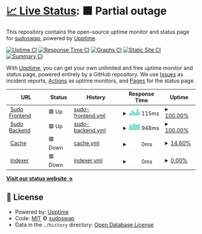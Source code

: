 # [📈 Live Status](https://sudoswap.github.io/upptime): <!--live status--> **🟧 Partial outage**

This repository contains the open-source uptime monitor and status page for [sudoswap](https://sudoswap.github.io/upptime), powered by [Upptime](https://github.com/upptime/upptime).

[![Uptime CI](https://github.com/sudoswap/upptime/workflows/Uptime%20CI/badge.svg)](https://github.com/sudoswap/upptime/actions?query=workflow%3A%22Uptime+CI%22)
[![Response Time CI](https://github.com/sudoswap/upptime/workflows/Response%20Time%20CI/badge.svg)](https://github.com/sudoswap/upptime/actions?query=workflow%3A%22Response+Time+CI%22)
[![Graphs CI](https://github.com/sudoswap/upptime/workflows/Graphs%20CI/badge.svg)](https://github.com/sudoswap/upptime/actions?query=workflow%3A%22Graphs+CI%22)
[![Static Site CI](https://github.com/sudoswap/upptime/workflows/Static%20Site%20CI/badge.svg)](https://github.com/sudoswap/upptime/actions?query=workflow%3A%22Static+Site+CI%22)
[![Summary CI](https://github.com/sudoswap/upptime/workflows/Summary%20CI/badge.svg)](https://github.com/sudoswap/upptime/actions?query=workflow%3A%22Summary+CI%22)

With [Upptime](https://upptime.js.org), you can get your own unlimited and free uptime monitor and status page, powered entirely by a GitHub repository. We use [Issues](https://github.com/sudoswap/upptime/issues) as incident reports, [Actions](https://github.com/sudoswap/upptime/actions) as uptime monitors, and [Pages](https://sudoswap.github.io/upptime) for the status page.

<!--start: status pages-->
<!-- This summary is generated by Upptime (https://github.com/upptime/upptime) -->
<!-- Do not edit this manually, your changes will be overwritten -->
<!-- prettier-ignore -->
| URL | Status | History | Response Time | Uptime |
| --- | ------ | ------- | ------------- | ------ |
| <img alt="" src="https://icons.duckduckgo.com/ip3/sudoswap.xyz.ico" height="13"> [Sudo Frontend](https://sudoswap.xyz) | 🟩 Up | [sudo-frontend.yml](https://github.com/sudoswap/upptime/commits/HEAD/history/sudo-frontend.yml) | <details><summary><img alt="Response time graph" src="./graphs/sudo-frontend/response-time-week.png" height="20"> 115ms</summary><br><a href="https://sudoswap.github.io/upptime/history/sudo-frontend"><img alt="Response time 115" src="https://img.shields.io/endpoint?url=https%3A%2F%2Fraw.githubusercontent.com%2Fsudoswap%2Fupptime%2FHEAD%2Fapi%2Fsudo-frontend%2Fresponse-time.json"></a><br><a href="https://sudoswap.github.io/upptime/history/sudo-frontend"><img alt="24-hour response time 115" src="https://img.shields.io/endpoint?url=https%3A%2F%2Fraw.githubusercontent.com%2Fsudoswap%2Fupptime%2FHEAD%2Fapi%2Fsudo-frontend%2Fresponse-time-day.json"></a><br><a href="https://sudoswap.github.io/upptime/history/sudo-frontend"><img alt="7-day response time 115" src="https://img.shields.io/endpoint?url=https%3A%2F%2Fraw.githubusercontent.com%2Fsudoswap%2Fupptime%2FHEAD%2Fapi%2Fsudo-frontend%2Fresponse-time-week.json"></a><br><a href="https://sudoswap.github.io/upptime/history/sudo-frontend"><img alt="30-day response time 115" src="https://img.shields.io/endpoint?url=https%3A%2F%2Fraw.githubusercontent.com%2Fsudoswap%2Fupptime%2FHEAD%2Fapi%2Fsudo-frontend%2Fresponse-time-month.json"></a><br><a href="https://sudoswap.github.io/upptime/history/sudo-frontend"><img alt="1-year response time 115" src="https://img.shields.io/endpoint?url=https%3A%2F%2Fraw.githubusercontent.com%2Fsudoswap%2Fupptime%2FHEAD%2Fapi%2Fsudo-frontend%2Fresponse-time-year.json"></a></details> | <details><summary><a href="https://sudoswap.github.io/upptime/history/sudo-frontend">100.00%</a></summary><a href="https://sudoswap.github.io/upptime/history/sudo-frontend"><img alt="All-time uptime 100.00%" src="https://img.shields.io/endpoint?url=https%3A%2F%2Fraw.githubusercontent.com%2Fsudoswap%2Fupptime%2FHEAD%2Fapi%2Fsudo-frontend%2Fuptime.json"></a><br><a href="https://sudoswap.github.io/upptime/history/sudo-frontend"><img alt="24-hour uptime 100.00%" src="https://img.shields.io/endpoint?url=https%3A%2F%2Fraw.githubusercontent.com%2Fsudoswap%2Fupptime%2FHEAD%2Fapi%2Fsudo-frontend%2Fuptime-day.json"></a><br><a href="https://sudoswap.github.io/upptime/history/sudo-frontend"><img alt="7-day uptime 100.00%" src="https://img.shields.io/endpoint?url=https%3A%2F%2Fraw.githubusercontent.com%2Fsudoswap%2Fupptime%2FHEAD%2Fapi%2Fsudo-frontend%2Fuptime-week.json"></a><br><a href="https://sudoswap.github.io/upptime/history/sudo-frontend"><img alt="30-day uptime 100.00%" src="https://img.shields.io/endpoint?url=https%3A%2F%2Fraw.githubusercontent.com%2Fsudoswap%2Fupptime%2FHEAD%2Fapi%2Fsudo-frontend%2Fuptime-month.json"></a><br><a href="https://sudoswap.github.io/upptime/history/sudo-frontend"><img alt="1-year uptime 100.00%" src="https://img.shields.io/endpoint?url=https%3A%2F%2Fraw.githubusercontent.com%2Fsudoswap%2Fupptime%2FHEAD%2Fapi%2Fsudo-frontend%2Fuptime-year.json"></a></details>
| <img alt="" src="https://icons.duckduckgo.com/ip3/sudoapi.xyz.ico" height="13"> [Sudo Backend](https://sudoapi.xyz/v1/health) | 🟩 Up | [sudo-backend.yml](https://github.com/sudoswap/upptime/commits/HEAD/history/sudo-backend.yml) | <details><summary><img alt="Response time graph" src="./graphs/sudo-backend/response-time-week.png" height="20"> 948ms</summary><br><a href="https://sudoswap.github.io/upptime/history/sudo-backend"><img alt="Response time 948" src="https://img.shields.io/endpoint?url=https%3A%2F%2Fraw.githubusercontent.com%2Fsudoswap%2Fupptime%2FHEAD%2Fapi%2Fsudo-backend%2Fresponse-time.json"></a><br><a href="https://sudoswap.github.io/upptime/history/sudo-backend"><img alt="24-hour response time 948" src="https://img.shields.io/endpoint?url=https%3A%2F%2Fraw.githubusercontent.com%2Fsudoswap%2Fupptime%2FHEAD%2Fapi%2Fsudo-backend%2Fresponse-time-day.json"></a><br><a href="https://sudoswap.github.io/upptime/history/sudo-backend"><img alt="7-day response time 948" src="https://img.shields.io/endpoint?url=https%3A%2F%2Fraw.githubusercontent.com%2Fsudoswap%2Fupptime%2FHEAD%2Fapi%2Fsudo-backend%2Fresponse-time-week.json"></a><br><a href="https://sudoswap.github.io/upptime/history/sudo-backend"><img alt="30-day response time 948" src="https://img.shields.io/endpoint?url=https%3A%2F%2Fraw.githubusercontent.com%2Fsudoswap%2Fupptime%2FHEAD%2Fapi%2Fsudo-backend%2Fresponse-time-month.json"></a><br><a href="https://sudoswap.github.io/upptime/history/sudo-backend"><img alt="1-year response time 948" src="https://img.shields.io/endpoint?url=https%3A%2F%2Fraw.githubusercontent.com%2Fsudoswap%2Fupptime%2FHEAD%2Fapi%2Fsudo-backend%2Fresponse-time-year.json"></a></details> | <details><summary><a href="https://sudoswap.github.io/upptime/history/sudo-backend">100.00%</a></summary><a href="https://sudoswap.github.io/upptime/history/sudo-backend"><img alt="All-time uptime 100.00%" src="https://img.shields.io/endpoint?url=https%3A%2F%2Fraw.githubusercontent.com%2Fsudoswap%2Fupptime%2FHEAD%2Fapi%2Fsudo-backend%2Fuptime.json"></a><br><a href="https://sudoswap.github.io/upptime/history/sudo-backend"><img alt="24-hour uptime 100.00%" src="https://img.shields.io/endpoint?url=https%3A%2F%2Fraw.githubusercontent.com%2Fsudoswap%2Fupptime%2FHEAD%2Fapi%2Fsudo-backend%2Fuptime-day.json"></a><br><a href="https://sudoswap.github.io/upptime/history/sudo-backend"><img alt="7-day uptime 100.00%" src="https://img.shields.io/endpoint?url=https%3A%2F%2Fraw.githubusercontent.com%2Fsudoswap%2Fupptime%2FHEAD%2Fapi%2Fsudo-backend%2Fuptime-week.json"></a><br><a href="https://sudoswap.github.io/upptime/history/sudo-backend"><img alt="30-day uptime 100.00%" src="https://img.shields.io/endpoint?url=https%3A%2F%2Fraw.githubusercontent.com%2Fsudoswap%2Fupptime%2FHEAD%2Fapi%2Fsudo-backend%2Fuptime-month.json"></a><br><a href="https://sudoswap.github.io/upptime/history/sudo-backend"><img alt="1-year uptime 100.00%" src="https://img.shields.io/endpoint?url=https%3A%2F%2Fraw.githubusercontent.com%2Fsudoswap%2Fupptime%2FHEAD%2Fapi%2Fsudo-backend%2Fuptime-year.json"></a></details>
| <img alt="" src="https://icons.duckduckgo.com/ip3/35.89.131.209.ico" height="13"> [Cache](http://35.89.131.209:6379) | 🟥 Down | [cache.yml](https://github.com/sudoswap/upptime/commits/HEAD/history/cache.yml) | <details><summary><img alt="Response time graph" src="./graphs/cache/response-time-week.png" height="20"> 0ms</summary><br><a href="https://sudoswap.github.io/upptime/history/cache"><img alt="Response time 0" src="https://img.shields.io/endpoint?url=https%3A%2F%2Fraw.githubusercontent.com%2Fsudoswap%2Fupptime%2FHEAD%2Fapi%2Fcache%2Fresponse-time.json"></a><br><a href="https://sudoswap.github.io/upptime/history/cache"><img alt="24-hour response time 0" src="https://img.shields.io/endpoint?url=https%3A%2F%2Fraw.githubusercontent.com%2Fsudoswap%2Fupptime%2FHEAD%2Fapi%2Fcache%2Fresponse-time-day.json"></a><br><a href="https://sudoswap.github.io/upptime/history/cache"><img alt="7-day response time 0" src="https://img.shields.io/endpoint?url=https%3A%2F%2Fraw.githubusercontent.com%2Fsudoswap%2Fupptime%2FHEAD%2Fapi%2Fcache%2Fresponse-time-week.json"></a><br><a href="https://sudoswap.github.io/upptime/history/cache"><img alt="30-day response time 0" src="https://img.shields.io/endpoint?url=https%3A%2F%2Fraw.githubusercontent.com%2Fsudoswap%2Fupptime%2FHEAD%2Fapi%2Fcache%2Fresponse-time-month.json"></a><br><a href="https://sudoswap.github.io/upptime/history/cache"><img alt="1-year response time 0" src="https://img.shields.io/endpoint?url=https%3A%2F%2Fraw.githubusercontent.com%2Fsudoswap%2Fupptime%2FHEAD%2Fapi%2Fcache%2Fresponse-time-year.json"></a></details> | <details><summary><a href="https://sudoswap.github.io/upptime/history/cache">14.60%</a></summary><a href="https://sudoswap.github.io/upptime/history/cache"><img alt="All-time uptime 14.60%" src="https://img.shields.io/endpoint?url=https%3A%2F%2Fraw.githubusercontent.com%2Fsudoswap%2Fupptime%2FHEAD%2Fapi%2Fcache%2Fuptime.json"></a><br><a href="https://sudoswap.github.io/upptime/history/cache"><img alt="24-hour uptime 14.60%" src="https://img.shields.io/endpoint?url=https%3A%2F%2Fraw.githubusercontent.com%2Fsudoswap%2Fupptime%2FHEAD%2Fapi%2Fcache%2Fuptime-day.json"></a><br><a href="https://sudoswap.github.io/upptime/history/cache"><img alt="7-day uptime 14.60%" src="https://img.shields.io/endpoint?url=https%3A%2F%2Fraw.githubusercontent.com%2Fsudoswap%2Fupptime%2FHEAD%2Fapi%2Fcache%2Fuptime-week.json"></a><br><a href="https://sudoswap.github.io/upptime/history/cache"><img alt="30-day uptime 14.60%" src="https://img.shields.io/endpoint?url=https%3A%2F%2Fraw.githubusercontent.com%2Fsudoswap%2Fupptime%2FHEAD%2Fapi%2Fcache%2Fuptime-month.json"></a><br><a href="https://sudoswap.github.io/upptime/history/cache"><img alt="1-year uptime 14.60%" src="https://img.shields.io/endpoint?url=https%3A%2F%2Fraw.githubusercontent.com%2Fsudoswap%2Fupptime%2FHEAD%2Fapi%2Fcache%2Fuptime-year.json"></a></details>
| <img alt="" src="https://icons.duckduckgo.com/ip3/127.0.0.1.ico" height="13"> [Indexer](http://127.0.0.1:6000/nfts/get?address=0xd8da6bf26964af9d7eed9e03e53415d37aa96045) | 🟥 Down | [indexer.yml](https://github.com/sudoswap/upptime/commits/HEAD/history/indexer.yml) | <details><summary><img alt="Response time graph" src="./graphs/indexer/response-time-week.png" height="20"> 0ms</summary><br><a href="https://sudoswap.github.io/upptime/history/indexer"><img alt="Response time 0" src="https://img.shields.io/endpoint?url=https%3A%2F%2Fraw.githubusercontent.com%2Fsudoswap%2Fupptime%2FHEAD%2Fapi%2Findexer%2Fresponse-time.json"></a><br><a href="https://sudoswap.github.io/upptime/history/indexer"><img alt="24-hour response time 0" src="https://img.shields.io/endpoint?url=https%3A%2F%2Fraw.githubusercontent.com%2Fsudoswap%2Fupptime%2FHEAD%2Fapi%2Findexer%2Fresponse-time-day.json"></a><br><a href="https://sudoswap.github.io/upptime/history/indexer"><img alt="7-day response time 0" src="https://img.shields.io/endpoint?url=https%3A%2F%2Fraw.githubusercontent.com%2Fsudoswap%2Fupptime%2FHEAD%2Fapi%2Findexer%2Fresponse-time-week.json"></a><br><a href="https://sudoswap.github.io/upptime/history/indexer"><img alt="30-day response time 0" src="https://img.shields.io/endpoint?url=https%3A%2F%2Fraw.githubusercontent.com%2Fsudoswap%2Fupptime%2FHEAD%2Fapi%2Findexer%2Fresponse-time-month.json"></a><br><a href="https://sudoswap.github.io/upptime/history/indexer"><img alt="1-year response time 0" src="https://img.shields.io/endpoint?url=https%3A%2F%2Fraw.githubusercontent.com%2Fsudoswap%2Fupptime%2FHEAD%2Fapi%2Findexer%2Fresponse-time-year.json"></a></details> | <details><summary><a href="https://sudoswap.github.io/upptime/history/indexer">0.00%</a></summary><a href="https://sudoswap.github.io/upptime/history/indexer"><img alt="All-time uptime 0.00%" src="https://img.shields.io/endpoint?url=https%3A%2F%2Fraw.githubusercontent.com%2Fsudoswap%2Fupptime%2FHEAD%2Fapi%2Findexer%2Fuptime.json"></a><br><a href="https://sudoswap.github.io/upptime/history/indexer"><img alt="24-hour uptime 0.00%" src="https://img.shields.io/endpoint?url=https%3A%2F%2Fraw.githubusercontent.com%2Fsudoswap%2Fupptime%2FHEAD%2Fapi%2Findexer%2Fuptime-day.json"></a><br><a href="https://sudoswap.github.io/upptime/history/indexer"><img alt="7-day uptime 0.00%" src="https://img.shields.io/endpoint?url=https%3A%2F%2Fraw.githubusercontent.com%2Fsudoswap%2Fupptime%2FHEAD%2Fapi%2Findexer%2Fuptime-week.json"></a><br><a href="https://sudoswap.github.io/upptime/history/indexer"><img alt="30-day uptime 0.00%" src="https://img.shields.io/endpoint?url=https%3A%2F%2Fraw.githubusercontent.com%2Fsudoswap%2Fupptime%2FHEAD%2Fapi%2Findexer%2Fuptime-month.json"></a><br><a href="https://sudoswap.github.io/upptime/history/indexer"><img alt="1-year uptime 0.00%" src="https://img.shields.io/endpoint?url=https%3A%2F%2Fraw.githubusercontent.com%2Fsudoswap%2Fupptime%2FHEAD%2Fapi%2Findexer%2Fuptime-year.json"></a></details>

<!--end: status pages-->

[**Visit our status website →**](https://sudoswap.github.io/upptime)

## 📄 License

- Powered by: [Upptime](https://github.com/upptime/upptime)
- Code: [MIT](./LICENSE) © [sudoswap](https://sudoswap.github.io/upptime)
- Data in the `./history` directory: [Open Database License](https://opendatacommons.org/licenses/odbl/1-0/)
